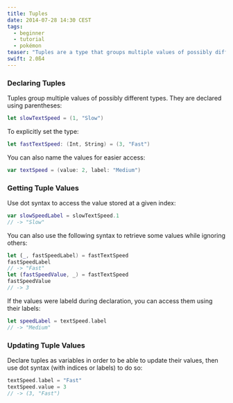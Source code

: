```yaml
---
title: Tuples
date: 2014-07-28 14:30 CEST
tags:
  - beginner
  - tutorial
  - pokémon
teaser: "Tuples are a type that groups multiple values of possibly different types."
swift: 2.0ß4
---
```


### Declaring Tuples

Tuples group multiple values of possibly different types. They are declared using parentheses:

~~~swift
let slowTextSpeed = (1, "Slow")
~~~

To explicitly set the type:

~~~swift
let fastTextSpeed: (Int, String) = (3, "Fast")
~~~

You can also name the values for easier access:

~~~swift
var textSpeed = (value: 2, label: "Medium")
~~~

### Getting Tuple Values

Use dot syntax to access the value stored at a given index:

~~~swift
var slowSpeedLabel = slowTextSpeed.1
// -> "Slow"
~~~

You can also use the following syntax to retrieve some values while ignoring others:

~~~swift
let (_, fastSpeedLabel) = fastTextSpeed
fastSpeedLabel
// -> "Fast"
let (fastSpeedValue, _) = fastTextSpeed
fastSpeedValue
// -> 3
~~~

If the values were labeld during declaration, you can access them using their labels:

~~~swift
let speedLabel = textSpeed.label
// -> "Medium"
~~~

### Updating Tuple Values

Declare tuples as variables in order to be able to update their values, then use dot syntax (with indices or labels) to do so:

~~~swift
textSpeed.label = "Fast"
textSpeed.value = 3
// -> (3, "Fast")
~~~
